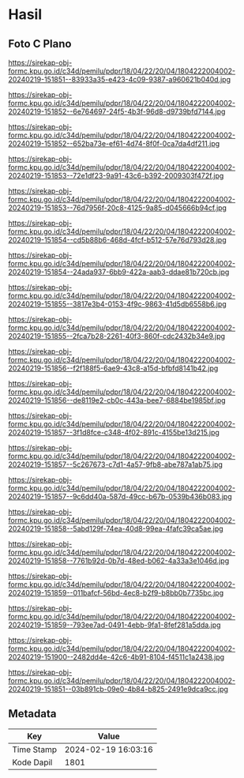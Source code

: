 # Hasil

## Foto C Plano

https://sirekap-obj-formc.kpu.go.id/c34d/pemilu/pdpr/18/04/22/20/04/1804222004002-20240219-151851--83933a35-e423-4c09-9387-a960621b040d.jpg

https://sirekap-obj-formc.kpu.go.id/c34d/pemilu/pdpr/18/04/22/20/04/1804222004002-20240219-151852--6e764697-24f5-4b3f-96d8-d9739bfd7144.jpg

https://sirekap-obj-formc.kpu.go.id/c34d/pemilu/pdpr/18/04/22/20/04/1804222004002-20240219-151852--652ba73e-ef61-4d74-8f0f-0ca7da4df211.jpg

https://sirekap-obj-formc.kpu.go.id/c34d/pemilu/pdpr/18/04/22/20/04/1804222004002-20240219-151853--72e1df23-9a91-43c6-b392-2009303f472f.jpg

https://sirekap-obj-formc.kpu.go.id/c34d/pemilu/pdpr/18/04/22/20/04/1804222004002-20240219-151853--76d7956f-20c8-4125-9a85-d045666b94cf.jpg

https://sirekap-obj-formc.kpu.go.id/c34d/pemilu/pdpr/18/04/22/20/04/1804222004002-20240219-151854--cd5b88b6-468d-4fcf-b512-57e76d793d28.jpg

https://sirekap-obj-formc.kpu.go.id/c34d/pemilu/pdpr/18/04/22/20/04/1804222004002-20240219-151854--24ada937-6bb9-422a-aab3-ddae81b720cb.jpg

https://sirekap-obj-formc.kpu.go.id/c34d/pemilu/pdpr/18/04/22/20/04/1804222004002-20240219-151855--3817e3b4-0153-4f9c-9863-41d5db6558b6.jpg

https://sirekap-obj-formc.kpu.go.id/c34d/pemilu/pdpr/18/04/22/20/04/1804222004002-20240219-151855--2fca7b28-2261-40f3-860f-cdc2432b34e9.jpg

https://sirekap-obj-formc.kpu.go.id/c34d/pemilu/pdpr/18/04/22/20/04/1804222004002-20240219-151856--f2f188f5-6ae9-43c8-a15d-bfbfd8141b42.jpg

https://sirekap-obj-formc.kpu.go.id/c34d/pemilu/pdpr/18/04/22/20/04/1804222004002-20240219-151856--de8119e2-cb0c-443a-bee7-6884be1985bf.jpg

https://sirekap-obj-formc.kpu.go.id/c34d/pemilu/pdpr/18/04/22/20/04/1804222004002-20240219-151857--3f1d8fce-c348-4f02-891c-4155be13d215.jpg

https://sirekap-obj-formc.kpu.go.id/c34d/pemilu/pdpr/18/04/22/20/04/1804222004002-20240219-151857--5c267673-c7d1-4a57-9fb8-abe787a1ab75.jpg

https://sirekap-obj-formc.kpu.go.id/c34d/pemilu/pdpr/18/04/22/20/04/1804222004002-20240219-151857--9c6dd40a-587d-49cc-b67b-0539b436b083.jpg

https://sirekap-obj-formc.kpu.go.id/c34d/pemilu/pdpr/18/04/22/20/04/1804222004002-20240219-151858--5abd129f-74ea-40d8-99ea-4fafc39ca5ae.jpg

https://sirekap-obj-formc.kpu.go.id/c34d/pemilu/pdpr/18/04/22/20/04/1804222004002-20240219-151858--7761b92d-0b7d-48ed-b062-4a33a3e1046d.jpg

https://sirekap-obj-formc.kpu.go.id/c34d/pemilu/pdpr/18/04/22/20/04/1804222004002-20240219-151859--011bafcf-56bd-4ec8-b2f9-b8bb0b7735bc.jpg

https://sirekap-obj-formc.kpu.go.id/c34d/pemilu/pdpr/18/04/22/20/04/1804222004002-20240219-151859--793ee7ad-0491-4ebb-9fa1-8fef281a5dda.jpg

https://sirekap-obj-formc.kpu.go.id/c34d/pemilu/pdpr/18/04/22/20/04/1804222004002-20240219-151900--2482dd4e-42c6-4b91-8104-f4511c1a2438.jpg

https://sirekap-obj-formc.kpu.go.id/c34d/pemilu/pdpr/18/04/22/20/04/1804222004002-20240219-151851--03b891cb-09e0-4b84-b825-2491e9dca9cc.jpg


## Metadata

| Key        | Value               |
| ---------- | ------------------- |
| Time Stamp | 2024-02-19 16:03:16 |
| Kode Dapil | 1801                |



